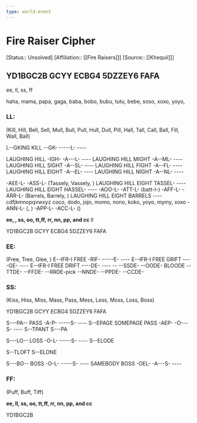 ```yaml
---
type: world-event
---
```


# Fire Raiser Cipher
[Status:: Unsolved]
[Affiliation:: [[Fire Raisers]]]
[Source:: [[Khequii]]]

## YD1BGC2B GCYY ECBG4 5DZZEY6 FAFA

ee, ll, ss,  ff

haha, mama, papa, gaga, baba, bobo, bubu, tutu, bebe, soso, xoxo, yoyo, 

### LL: 
(Kill, Hill, Bell, Sell, Mull, Bull, Pull, Hull, Dull, Pill, Hall, Tall, Call, Ball, Fill, Wall, Ball)

L--GKING KILL --GK- -----L- ----

LAUGHING HILL -IGH- -A---L- ----
	LAUGHING HILL MIGHT -A--ML- ----
	LAUGHING HILL SIGHT -A--SL- ----
	LAUGHING HILL FIGHT -A--FL- ----
	LAUGHING HILL EIGHT -A--EL- ----
	LAUGHING HILL NIGHT -A--NL- ----

-AEE-L-
-ASS-L- (Tassely, Vassely, )
	LAUGHING HILL EIGHT TASSEL- ----
	LAUGHING HILL EIGHT HASSEL- ----
-AOO-L-
-ATT-L- (batt-l-)
-AFF-L-
-ARR-L- (Barrels, Barrely,  )
	LAUGHING HILL EIGHT BARRELS ----
	cdfjkmnopqvwxyz
		coco, dodo, jojo, momo, nono, koko, yoyo, mymy, xoxo
-ANN-L- (, )
-APP-L-
-ACC-L- ()

**ee, , ss, oo, tt,ff, rr, nn, pp, and cc**
ll

YD1BGC2B GCYY ECBG4 5DZZEY6 FAFA

### EE: 
(Free, Tree, Glee, )
E--IFR-I FREE -RIF- -----E- ----
E--IFR-I FREE GRIFT ----GE- ----
E--IFR-I FREE DRIFT ----DE- ----
	--	--SSDE-
	--OODE-
		BLOODE
	--TTDE-
	--FFDE-
	--RRDE-pick 
	--NNDE-
	--PPDE-
	--CCDE-
 

### SS: 
(Kiss, Hiss, Miss, Mass, Pass, Mess, Less, Moss, Loss, Boss)

YD1BGC2B GCYY ECBG4 5DZZEY6 FAFA

S---PA-- PASS -A-P- -----S- ----
S--EPAGE
	SOMEPAGE PASS -AEP- -O---S- ----
S--TPANT
S---PA

S---LO-- LOSS -O-L- -----S- ----
S--ELODE

S--TLOFT
S--ELONE

S---BO-- BOSS -O-L- -----S- ----
SAMEBODY BOSS -OEL- -A---S- ----

### FF:
(Puff, Buff, Tiff)


**ee, ll, ss, oo, tt,ff, rr, nn, pp, and cc**

YD1BGC2B
